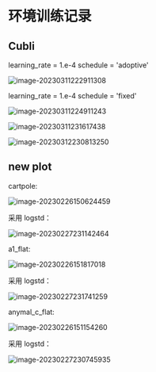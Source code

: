# 环境训练记录

## Cubli

learning_rate = 1.e-4 
schedule = 'adoptive'

![image-20230311222911308](http://hongxiwong-pic.oss-cn-beijing.aliyuncs.com/img/image-20230311222911308.png)

learning_rate = 1.e-4 
schedule = 'fixed'

![image-20230311224911243](http://hongxiwong-pic.oss-cn-beijing.aliyuncs.com/img/image-20230311224911243.png)



![image-20230311231617438](http://hongxiwong-pic.oss-cn-beijing.aliyuncs.com/img/image-20230311231617438.png)

![image-20230312230813250](http://hongxiwong-pic.oss-cn-beijing.aliyuncs.com/img/image-20230312230813250.png)

## new plot

cartpole:

![image-20230226150624459](http://hongxiwong-pic.oss-cn-beijing.aliyuncs.com/img/image-20230226150624459.png)

采用 logstd：

![image-20230227231142464](http://hongxiwong-pic.oss-cn-beijing.aliyuncs.com/img/image-20230227231142464.png)

a1_flat:

![image-20230226151817018](https://hongxiwong-pic.oss-cn-beijing.aliyuncs.com/img/image-20230226151817018.png)

采用 logstd：

![image-20230227231741259](http://hongxiwong-pic.oss-cn-beijing.aliyuncs.com/img/image-20230227231741259.png)

anymal_c_flat:

![image-20230226151154260](https://hongxiwong-pic.oss-cn-beijing.aliyuncs.com/img/image-20230226151154260.png)

采用 logstd：

![image-20230227230745935](http://hongxiwong-pic.oss-cn-beijing.aliyuncs.com/img/image-20230227230745935.png)
